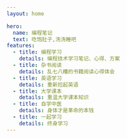 ```yaml
---
layout: home

hero:
  name: 编程笔记
  text: 吃饱肚子,洗洗睡吧
features:
  - title: 编程学习
    details: 编程技术学习笔记、心得、方案
  - title: 杂书阅读
    details: 乱七八糟的书籍阅读心得体会
  - title: 英语学习
    details: 重新捡起英语
  - title: 大学课本
    details: 重温大学课本知识
  - title: 自学中医
    details: 身体才是革命的本钱
  - title: 一起学习
    details: 终身学习
---
```

